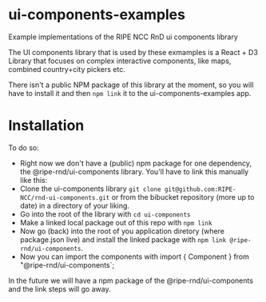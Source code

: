 # ui-components-examples
Example implementations of the RIPE NCC RnD ui components library

The UI components library that is used by these exmamples is a React + D3 Library that focuses on complex interactive components, like maps, combined country+city pickers etc.

There isn't a public NPM package of this library at the moment, so you will have to install it and then `npm link` it to the ui-components-examples app.

# Installation

To do so:

  - Right now we don't have a (public) npm package for one dependency, the @ripe-rnd/ui-components library. You'll have to link this manually like this:
  - Clone the ui-components library `git clone git@github.com:RIPE-NCC/rnd-ui-components.git` or from the bibucket repository (more up to date) in a directory of your liking.
  - Go into the root of the library with `cd ui-components`
  - Make a linked local package out of this repo with `npm link`
  - Now go (back) into the root of you application diretory (where package.json live) and install the linked package with `npm link @ripe-rnd/ui-components`.
  - Now you can import the components with import { Component } from "@ripe-rnd/ui-components`;

In the future we will have a npm package of the @ripe-rnd/ui-components and the link steps will go away.

